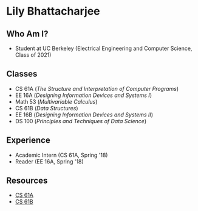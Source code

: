 
# Lily Bhattacharjee

## Who Am I?
- Student at UC Berkeley (Electrical Engineering and Computer Science, Class of 2021)

## Classes
- CS 61A (<i>The Structure and Interpretation of Computer Programs</i>)
- EE 16A (<i>Designing Information Devices and Systems I</i>)
- Math 53 (<i>Multivariable Calculus</i>)
- CS 61B (<i>Data Structures</i>)
- EE 16B (<i>Designing Information Devices and Systems II</i>)
- DS 100 (<i>Principles and Techniques of Data Science</i>)

## Experience
- Academic Intern (CS 61A, Spring '18)
- Reader (EE 16A, Spring '18)

## Resources
- <a href = "">CS 61A</a>
- <a href = "">CS 61B</a>
